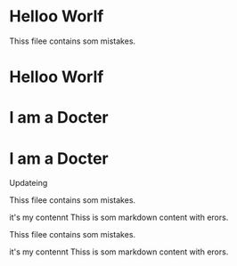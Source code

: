 # Helloo Worlf

Thiss filee contains som mistakes.

# Helloo Worlf
# I am a Docter
# I am a Docter

Updateing

Thiss filee contains som mistakes.

it's my contennt
Thiss is som markdown content with erors.

Thiss filee contains som mistakes.

it's my contennt
Thiss is som markdown content with erors.
